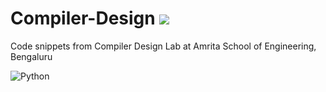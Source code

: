 # Compiler-Design ![](https://komarev.com/ghpvc/?username=AravindVNair99&label=Views)
Code snippets from Compiler Design Lab at Amrita School of Engineering, Bengaluru

![Python](https://github.com/aravindvnair99/Compiler-Design/workflows/Python/badge.svg?branch=master)
